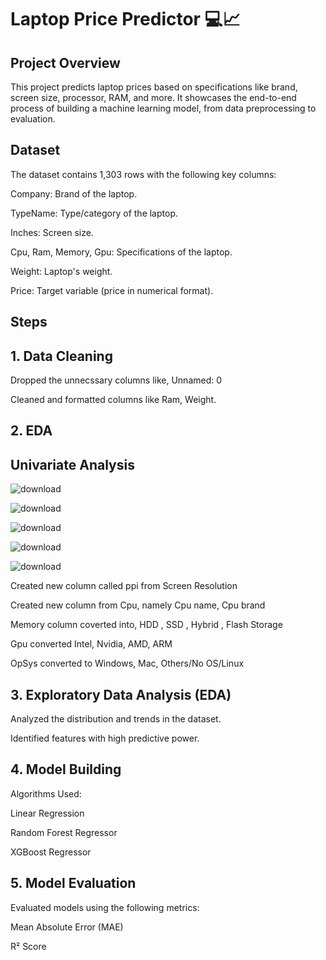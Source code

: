 # Laptop Price Predictor 💻📈

## Project Overview
This project predicts laptop prices based on specifications like brand, screen size, processor, RAM, and more. It showcases the end-to-end process of building a machine learning model, from data preprocessing to evaluation.

## Dataset

The dataset contains 1,303 rows with the following key columns:

Company: Brand of the laptop.

TypeName: Type/category of the laptop.

Inches: Screen size.

Cpu, Ram, Memory, Gpu: Specifications of the laptop.

Weight: Laptop's weight.

Price: Target variable (price in numerical format).

## Steps

## 1. Data Cleaning

Dropped the unnecssary columns like, Unnamed: 0

Cleaned and formatted columns like Ram, Weight.

## 2. EDA

## Univariate Analysis

![download](https://github.com/user-attachments/assets/8d0eb0e1-c428-4494-bdde-90053ebc5478)

![download](https://github.com/user-attachments/assets/a1b253ac-c249-48fd-88f5-ede53b095d71)

![download](https://github.com/user-attachments/assets/40370b48-13bd-4c15-a0a2-9fa79f0eac9e)

![download](https://github.com/user-attachments/assets/ccb66db7-07bd-4092-b761-9b419664f943)

![download](https://github.com/user-attachments/assets/26262aa8-86c7-47cb-8b0d-166a6405b157)

Created new column called ppi from Screen Resolution

Created new column from Cpu, namely Cpu name, Cpu brand

Memory column coverted into, HDD , SSD , Hybrid , Flash Storage

Gpu converted Intel, Nvidia, AMD, ARM

OpSys converted to Windows, Mac, Others/No OS/Linux

## 3. Exploratory Data Analysis (EDA)

Analyzed the distribution and trends in the dataset.

Identified features with high predictive power.

## 4. Model Building

Algorithms Used:

Linear Regression

Random Forest Regressor

XGBoost Regressor

## 5. Model Evaluation

Evaluated models using the following metrics:

Mean Absolute Error (MAE)

R² Score
